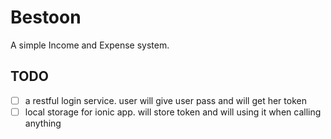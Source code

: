 # Bestoon

A simple Income and Expense system.

## TODO
- [ ] a restful login service. user will give user pass and will get her token
- [ ] local storage for ionic app. will store token and will using it when calling anything
